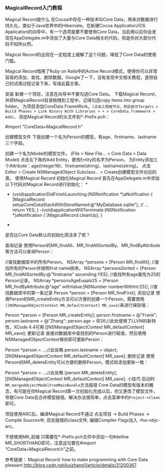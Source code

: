 ### MagicalRecord入门教程

Magical Record是什么
在Cocoa中存在一种技术叫Core Data，用来对数据进行持久化，类似于Java世界中的Hibernate。在新建Cocoa Application/iOS Application的向导中，有一个选项是要不要使用Core Data，当启用以后你会发现在AppDelegate.m中添加了大量与Core Data相关的代码，但是你对大部分代码不知所以然。

Magical Record的出现在一定程度上缓解了这个问题，降低了Core Data的使用门槛。

Magical Record借用了Ruby on Rails中的Active Record模式，使得你可以非常容易的添加、查找、删除数据。Google了一下，没有发现中文相关教程，遂把自己的试用过程记录下来，写成此篇文章。

安装
新建一个项目，注意在向导中不要勾选Core Data。
下载Magical Record，并把MagicalRecord目录拖拽到工程中，记得勾选copy items into group folder。
为项目添加CoreData FrameWork。`(点击工程根节点，然后依次Targets > Build Phases > Link Binary With Libraries > + > CoreData.framework > Add)。`
添加Magical Record的头文件到*-Prefix.pch：
 
 #import "CoreData+MagicalRecord.h"
 
创建模型文件
下面创建一个名为Person的模型，有age、firstname、lastname三个字段。

创建一个名为Model的模型文件。 (File > New File… > Core Data > Data Model)
点击左下角的Add Entity，更改Entity的名字为Person。
为Entity添加三个Attribute：age(Integer16)、firstname(string)、lastname(string)。
点击Editor > Create NSManagedObject Subclass… > Create创建模型文件对应的类。
使用Magical Record
初始化Magical Record
首先在AppDelegate.m中添加以下代码对Magical Record进行初始化：
*
 - (void)applicationDidFinishLaunching:(NSNotification *)aNotification
 {
  [MagicalRecord setupCoreDataStackWithStoreNamed:@"MyDatabase.sqlite"];
  // ...
  return YES;
  }
  -(void)applicationWillTerminate:(NSNotification *)aNotification
  {
  [MagicalRecord cleanUp];
  }
*
是否比Core Data默认的初始化简洁多了呢？

查询记录
使用Person的MR_findAll、MR_findAllSortedBy、MR_findByAttribute等方法可以查询Person：

//查找数据库中的所有Person。
  NSArray *persons = [Person MR_findAll];
//查找所有的Person并按照first name排序。
  NSArray *personsSorted = [Person MR_findAllSortedBy:@"firstname" ascending:YES];
//查找所有age属性为25的Person记录。
  NSArray *personsAgeEuqals25   = [Person MR_findByAttribute:@"age" withValue:[NSNumber numberWithInt:25]];
//查找数据库中的第一条记录
 Person *person = [Person MR_findFirst];
添加记录
使用Person的MR_createEntity方法可以方便的创建一个Person，需要使用`[[NSManagedObjectContext MR_defaultContext] MR_save]`来进行保存哦：

  Person *person = [Person MR_createEntity];
  person.firstname = @"Frank";
  person.lastname = @"Zhang";
  person.age = @26;//此处使用了LLVM的新特性，XCode 4.4可用
  [[NSManagedObjectContext MR_defaultContext] MR_save];
更新记录
直接对数据库中查找到的Person进行赋值，然后使用NSManagedObjectContext保存即可更新Person：

  Person *person = ...;//此处略
  person.lastname = object;        
  [[NSManagedObjectContext MR_defaultContext] MR_save];
删除记录
使用Person的MR_deleteEntity可以方便的删除Person，模式和添加更新一致：

  Person *person = ...;//此处略
  [person MR_deleteEntity];
  [[NSManagedObjectContext MR_defaultContext] MR_save];
小技巧
启动时`MR_mergedObjectModelFromMainBundle`方法报错
Core Data的模型有版本的概念，有可能在你Magical Record第一次初始化完成以后，你又更改了模型文件，导致Core Data去合并模型报错。解决办法很简单，点击菜单中的`Project->Clean`即可。

项目使用ARC后，编译Magical Record不通过
点击项目 -> Build Phases -> Compile Sources中, 双击报错的class文件, 编辑Compiler Flags加入 -fno-objc-arc。

不想使用MR_前缀
只需要在*-Prefix.pch文件中添加一句#define MR_SHORTHAND即可，注意这句要在#import “CoreData+MagicalRecord.h”之前。

参考链接：
Magical Record: how to make programming with Core Data pleasant
http://blog.csdn.net/kuizhang1/article/details/21200367
